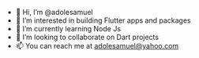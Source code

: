 - 👋 Hi, I’m @adolesamuel
- 👀 I’m interested in building Flutter apps and packages
- 🌱 I’m currently learning Node Js
- 💞️ I’m looking to collaborate on Dart projects
- 📫 You can reach me at adolesamuel@yahoo.com

<!---
adolesamuel/adolesamuel is a ✨ special ✨ repository because its `README.md` (this file) appears on your GitHub profile.
You can click the Preview link to take a look at your changes.
--->
